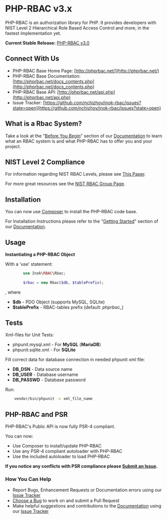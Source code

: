# PHP-RBAC v3.x

PHP-RBAC is an authorization library for PHP. It provides developers with NIST Level 2 Hierarchical Role Based Access Control and more, in the fastest implementation yet.

**Current Stable Release:** [PHP-RBAC v3.0](https://github.com/nchizhov/inok-rbac)

## Connect With Us

* PHP-RBAC Base Home Page: [http://phprbac.net/](http://phprbac.net/)
* PHP-RBAC Base Documentation: [http://phprbac.net/docs_contents.php](http://phprbac.net/docs_contents.php)
* PHP-RBAC Base API: [http://phprbac.net/api.php](http://phprbac.net/api.php)
* Issue Tracker: [https://github.com/nchizhov/inok-rbac/issues?state=open](https://github.com/nchizhov/inok-rbac/issues?state=open)

## What is a Rbac System?

Take a look at the "[Before You Begin](http://phprbac.net/docs_before_you_begin.php)" section of our [Documentation](http://phprbac.net/docs_contents.php) to learn what an RBAC system is and what PHP-RBAC has to offer you and your project.

## NIST Level 2 Compliance

For information regarding NIST RBAC Levels, please see [This Paper](http://csrc.nist.gov/rbac/sandhu-ferraiolo-kuhn-00.pdf).

For more great resources see the [NIST RBAC Group Page](http://csrc.nist.gov/groups/SNS/rbac/).

## Installation

You can now use [Composer](https://getcomposer.org/) to install the PHP-RBAC code base.

For Installation Instructions please refer to the "[Getting Started](http://phprbac.net/docs_getting_started.php)" section of our [Documentation](http://phprbac.net/docs_contents.php).

## Usage ##

**Instantiating a PHP-RBAC Object**
    
With a 'use' statement:
```php
        use Inok\RBAC\Rbac;
        
        $rbac = new Rbac($db, $tablePrefix);
```
, where 
* **$db** - PDO Object (supports MySQL, SQLite)
* **$tablePrefix** - RBAC-tables prefix (default: _phprbac__)

## Tests ##

Xml-files for Unit Tests:
- phpunit.mysql.xml - For **MySQL** (**MariaDB**)
- phpunit.sqlite.xml - For **SQLite**

Fill correct data for database connection in needed phpunit xml file:
* **DB_DSN** - Data source name 
* **DB_USER** - Database username 
* **DB_PASSWD** - Database password

Run:
```sh
    vendor/bin/phpunit -c xml_file_name
```

## PHP-RBAC and PSR

PHP-RBAC's Public API is now fully PSR-4 compliant.

You can now:

* Use Composer to install/update PHP-RBAC
* Use any PSR-4 compliant autoloader with PHP-RBAC
* Use the included autoloader to load PHP-RBAC

**If you notice any conflicts with PSR compliance please [Submit an Issue](https://github.com/nchizhov/inok-rbac/issues/new).**

### How You Can Help

* Report Bugs, Enhancement Requests or Documentation errors using our [Issue Tracker](https://github.com/nchizhov/inok-rbac/issues?state=open)
* [Choose a Bug](https://github.com/nchizhov/inok-rbac/issues?state=open) to work on and submit a Pull Request
* Make helpful suggestions and contributions to the [Documentation](http://phprbac.net/docs_contents.php) using our [Issue Tracker](https://github.com/nchizhov/inok-rbac/issues?state=open)

